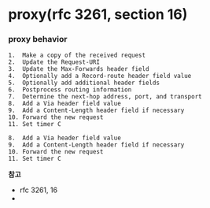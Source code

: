 # proxy(rfc 3261, section 16)


### proxy behavior
    1.  Make a copy of the received request
    2.  Update the Request-URI
    3.  Update the Max-Forwards header field
    4.  Optionally add a Record-route header field value
    5.  Optionally add additional header fields
    6.  Postprocess routing information
    7.  Determine the next-hop address, port, and transport
    8.  Add a Via header field value
    9.  Add a Content-Length header field if necessary
    10. Forward the new request
    11. Set timer C

    8.  Add a Via header field value
    9.  Add a Content-Length header field if necessary
    10. Forward the new request
    11. Set timer C

**참고**
- rfc 3261, 16
-
